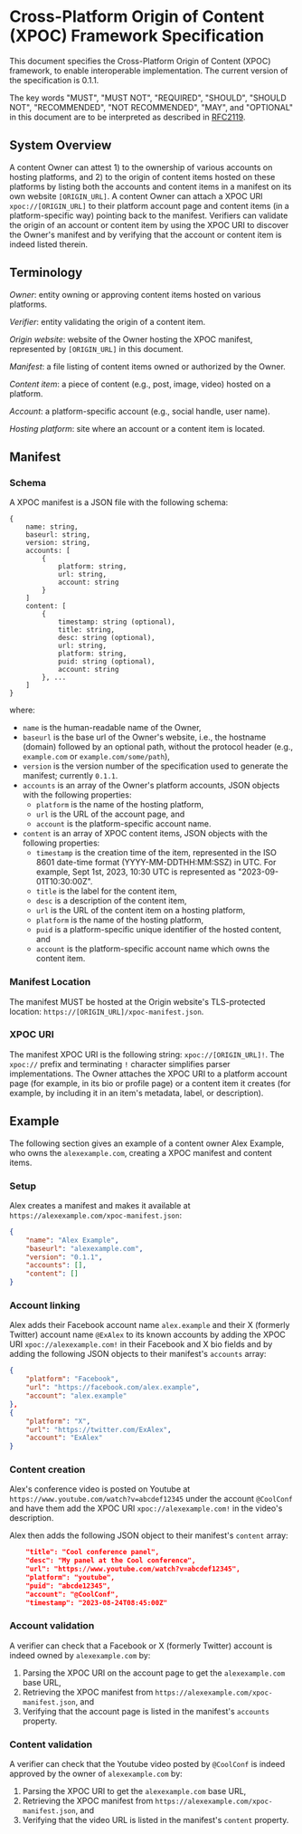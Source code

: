 # Cross-Platform Origin of Content (XPOC) Framework Specification

This document specifies the Cross-Platform Origin of Content (XPOC) framework, to enable interoperable implementation. The current version of the specification is 0.1.1.

The key words "MUST", "MUST NOT", "REQUIRED", "SHOULD", "SHOULD NOT", "RECOMMENDED", "NOT RECOMMENDED", "MAY", and "OPTIONAL" in this document are to be interpreted as described in [RFC2119](https://www.rfc-editor.org/rfc/rfc2119).

## System Overview

A content Owner can attest 1) to the ownership of various accounts on hosting platforms, and 2) to the origin of content items hosted on these platforms by listing both the accounts and content items in a manifest on its own website `[ORIGIN_URL]`. A content Owner can attach a XPOC URI `xpoc://[ORIGIN_URL]` to their platform account page and content items (in a platform-specific way) pointing back to the manifest. Verifiers can validate the origin of an account or content item by using the XPOC URI to discover the Owner's manifest and by verifying that the account or content item is indeed listed therein. 

## Terminology

*Owner*: entity owning or approving content items hosted on various platforms.

*Verifier*: entity validating the origin of a content item.

*Origin website*: website of the Owner hosting the XPOC manifest, represented by `[ORIGIN_URL]` in this document.

*Manifest*: a file listing of content items owned or authorized by the Owner.

*Content item*: a piece of content (e.g., post, image, video) hosted on a platform.

*Account*: a platform-specific account (e.g., social handle, user name).

*Hosting platform*: site where an account or a content item is located.

## Manifest

### Schema

A XPOC manifest is a JSON file with the following schema:

```
{
    name: string,
    baseurl: string,
    version: string,
    accounts: [
        {
            platform: string,
            url: string,
            account: string
        }
    ]
    content: [
        {
            timestamp: string (optional),
            title: string,
            desc: string (optional),
            url: string,
            platform: string,
            puid: string (optional),
            account: string
        }, ...
    ]
}
```

where:
* `name` is the human-readable name of the Owner,
* `baseurl` is the base url of the Owner's website, i.e., the hostname (domain) followed by an optional path, without the protocol header (e.g., `example.com` or `example.com/some/path`),
* `version` is the version number of the specification used to generate the manifest; currently `0.1.1`.
* `accounts` is an array of the Owner's platform accounts, JSON objects with the following properties:
  * `platform` is the name of the hosting platform,
  * `url` is the URL of the account page, and
  * `account` is the platform-specific account name.
* `content` is an array of XPOC content items, JSON objects with the following properties:
  * `timestamp` is the creation time of the item, represented in the ISO 8601 date-time format (YYYY-MM-DDTHH:MM:SSZ) in UTC. For example, Sept 1st, 2023, 10:30 UTC is represented as "2023-09-01T10:30:00Z".  
  * `title` is the label for the content item,
  * `desc` is a description of the content item,
  * `url` is the URL of the content item on a hosting platform,
  * `platform` is the name of the hosting platform,
  * `puid` is a platform-specific unique identifier of the hosted content, and
  * `account` is the platform-specific account name which owns the content item.

### Manifest Location 

The manifest MUST be hosted at the Origin website's TLS-protected location: `https://[ORIGIN_URL]/xpoc-manifest.json`.

### XPOC URI

The manifest XPOC URI is the following string: `xpoc://[ORIGIN_URL]!`. The `xpoc://` prefix and terminating `!` character simplifies parser implementations. The Owner attaches the XPOC URI to a platform account page (for example, in its bio or profile page) or a content item it creates (for example, by including it in an item's metadata, label, or description).

## Example

The following section gives an example of a content owner Alex Example, who owns the `alexexample.com`, creating a XPOC manifest and content items.

### Setup

Alex creates a manifest and makes it available at `https://alexexample.com/xpoc-manifest.json`:

```json
{
    "name": "Alex Example",
    "baseurl": "alexexample.com",
    "version": "0.1.1",
    "accounts": [],
    "content": []
}
```

### Account linking

Alex adds their Facebook account name `alex.example` and their X (formerly Twitter) account name `@ExAlex` to its known accounts by adding the XPOC URI `xpoc://alexexample.com!` in their Facebook and X bio fields and by adding the following JSON objects to their manifest's `accounts` array:
```json
{
    "platform": "Facebook",
    "url": "https://facebook.com/alex.example",
    "account": "alex.example"
},
{
    "platform": "X",
    "url": "https://twitter.com/ExAlex",
    "account": "ExAlex"
}
```

### Content creation

Alex's conference video is posted on Youtube at `https://www.youtube.com/watch?v=abcdef12345` under the account `@CoolConf` and have them add the XPOC URI `xpoc://alexexample.com!` in the video's description.

Alex then adds the following JSON object to their manifest's `content` array:
```json
    "title": "Cool conference panel",
    "desc": "My panel at the Cool conference",
    "url": "https://www.youtube.com/watch?v=abcdef12345",
    "platform": "youtube",
    "puid": "abcde12345",
    "account": "@CoolConf",
    "timestamp": "2023-08-24T08:45:00Z"
```

### Account validation

A verifier can check that a Facebook or X (formerly Twitter) account is indeed owned by `alexexample.com` by:
1. Parsing the XPOC URI on the account page to get the `alexexample.com` base URL,
2. Retrieving the XPOC manifest from `https://alexexample.com/xpoc-manifest.json`, and
3. Verifying that the account page is listed in the manifest's `accounts` property.

### Content validation

A verifier can check that the Youtube video posted by `@CoolConf` is indeed approved by the owner of `alexexample.com` by:
1. Parsing the XPOC URI to get the `alexexample.com` base URL,
2. Retrieving the XPOC manifest from `https://alexexample.com/xpoc-manifest.json`, and
3. Verifying that the video URL is listed in the manifest's `content` property.
